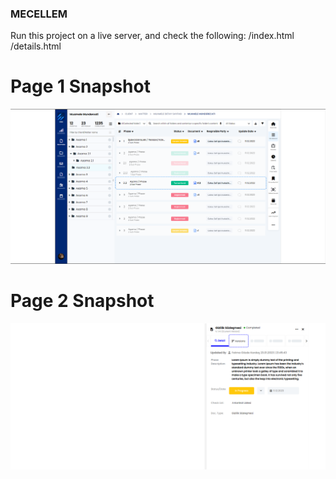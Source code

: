 ### MECELLEM
Run this project on a live server, and check the following:
   /index.html
   /details.html 

# Page 1 Snapshot
![First Page Image](SnapShots/FirstPage.png)

# Page 2 Snapshot
![Second Page Image](SnapShots/details.png)
